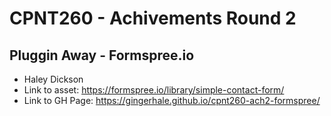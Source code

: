 # CPNT260 - Achivements Round 2
## Pluggin Away - Formspree.io
- Haley Dickson
- Link to asset: https://formspree.io/library/simple-contact-form/
- Link to GH Page: https://gingerhale.github.io/cpnt260-ach2-formspree/

